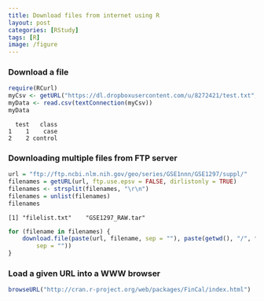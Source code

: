 ```yaml
---
title: Download files from internet using R
layout: post
categories: [RStudy]
tags: [R]
image: /figure
---
```


### Download a file 

```r
require(RCurl)
myCsv <- getURL("https://dl.dropboxusercontent.com/u/8272421/test.txt", ssl.verifypeer = FALSE)
myData <- read.csv(textConnection(myCsv))
myData
```

```
  test   class
1    1    case
2    2 control
```

### Downloading multiple files from FTP server

```r
url = "ftp://ftp.ncbi.nlm.nih.gov/geo/series/GSE1nnn/GSE1297/suppl/"
filenames = getURL(url, ftp.use.epsv = FALSE, dirlistonly = TRUE)
filenames <- strsplit(filenames, "\r\n")
filenames = unlist(filenames)
filenames
```

```
[1] "filelist.txt"    "GSE1297_RAW.tar"
```

```r
for (filename in filenames) {
    download.file(paste(url, filename, sep = ""), paste(getwd(), "/", filename, 
        sep = ""))
}
```

### Load a given URL into a WWW browser

```r
browseURL("http://cran.r-project.org/web/packages/FinCal/index.html")
```

